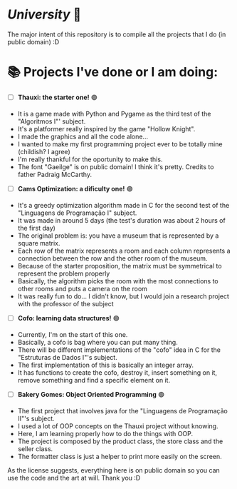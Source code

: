 # *University* :memo:

The major intent of this repository is to compile all the projects that I do (in public domain) :D

# :books: Projects I've done or I am doing:

- [ ] **Thauxi: the starter one!** :purple_circle:
* It is a game made with Python and Pygame as the third test of the "Algoritmos I"' subject.
* It's a platformer really inspired by the game "Hollow Knight".
* I made the graphics and all the code alone...
* I wanted to make my first programming project ever to be totally mine (childish? I agree)
* I'm really thankful for the oportunity to make this.
* The font "Gaeilge" is on public domain! I think it's pretty. Credits to father Padraig McCarthy.

- [ ] **Cams Optimization: a dificulty one!** :purple_circle:
* It's a greedy optimization algorithm made in C for the second test of the "Linguagens de Programação I" subject.
* It was made in around 5 days (the test's duration was about 2 hours of the first day)
* The original problem is: you have a museum that is represented by a square matrix.
* Each row of the matrix represents a room and each column represents a connection between the row and the other room of the museum.
* Because of the starter proposition, the matrix must be symmetrical to represent the problem properly
* Basically, the algorithm picks the room with the most connections to other rooms and puts a camera on the room
* It was really fun to do... I didn't know, but I would join a research project with the professor of the subject

- [ ] **Cofo: learning data structures!** :green_circle:
* Currently, I'm on the start of this one.
* Basically, a cofo is bag where you can put many thing.
* There will be different implementations of the "cofo" idea in C for the "Estruturas de Dados I"'s subject.
* The first implementation of this is basically an integer array.
* It has functions to create the cofo, destroy it, insert something on it, remove something and find a specific element on it.

- [ ] **Bakery Gomes: Object Oriented Programming** :green_circle:
* The first project that involves java for the "Linguagens de Programação II"'s subject.
* I used a lot of OOP concepts on the Thauxi project without knowing.
* Here, I am learning properly how to do the things with OOP.
* The project is composed by the product class, the store class and the seller class.
* The formatter class is just a helper to print more easily on the screen.

As the license suggests, everything here is on public domain so you can use the code and the art at will.
Thank you :D
